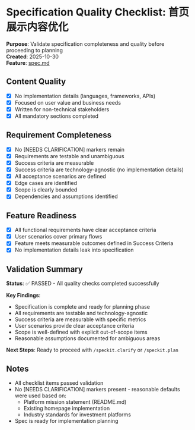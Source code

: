 # Specification Quality Checklist: 首页展示内容优化

**Purpose**: Validate specification completeness and quality before proceeding to planning  
**Created**: 2025-10-30  
**Feature**: [spec.md](../spec.md)

## Content Quality

- [x] No implementation details (languages, frameworks, APIs)
- [x] Focused on user value and business needs
- [x] Written for non-technical stakeholders
- [x] All mandatory sections completed

## Requirement Completeness

- [x] No [NEEDS CLARIFICATION] markers remain
- [x] Requirements are testable and unambiguous
- [x] Success criteria are measurable
- [x] Success criteria are technology-agnostic (no implementation details)
- [x] All acceptance scenarios are defined
- [x] Edge cases are identified
- [x] Scope is clearly bounded
- [x] Dependencies and assumptions identified

## Feature Readiness

- [x] All functional requirements have clear acceptance criteria
- [x] User scenarios cover primary flows
- [x] Feature meets measurable outcomes defined in Success Criteria
- [x] No implementation details leak into specification

## Validation Summary

**Status**: ✅ PASSED - All quality checks completed successfully

**Key Findings**:
- Specification is complete and ready for planning phase
- All requirements are testable and technology-agnostic
- Success criteria are measurable with specific metrics
- User scenarios provide clear acceptance criteria
- Scope is well-defined with explicit out-of-scope items
- Reasonable assumptions documented for ambiguous areas

**Next Steps**: Ready to proceed with `/speckit.clarify` or `/speckit.plan`

## Notes

- All checklist items passed validation
- No [NEEDS CLARIFICATION] markers present - reasonable defaults were used based on:
  - Platform mission statement (README.md)
  - Existing homepage implementation
  - Industry standards for investment platforms
- Spec is ready for implementation planning
